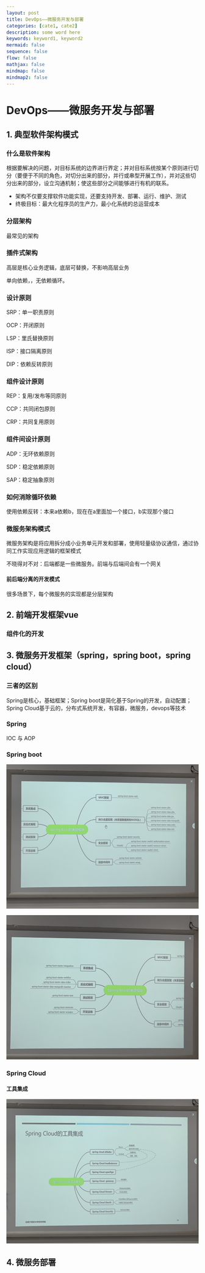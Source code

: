 ```yaml
---
layout: post
title: DevOps——微服务开发与部署
categories: [cate1, cate2]
description: some word here
keywords: keyword1, keyword2
mermaid: false
sequence: false
flow: false
mathjax: false
mindmap: false
mindmap2: false
---
```


# DevOps——微服务开发与部署

## 1. 典型软件架构模式

### 什么是软件架构

根据要解决的问题，对目标系统的边界进行界定；并对目标系统按某个原则进行切分（要便于不同的角色，对切分出来的部分，并行或串型开展工作），并对这些切分出来的部分，设立沟通机制；使这些部分之间能够进行有机的联系。

* 架构不仅要支撑软件功能实现，还要支持开发、部署、运行、维护、测试
* 终极目标：最大化程序员的生产力，最小化系统的总运营成本

### 分层架构

最常见的架构

### 插件式架构

高层是核心业务逻辑，底层可替换，不影响高层业务

单向依赖，，无依赖循环。

### 设计原则

SRP：单一职责原则

OCP：开闭原则

LSP：里氏替换原则

ISP：接口隔离原则

DIP：依赖反转原则

### 组件设计原则

REP：复用/发布等同原则

CCP：共同闭包原则

CRP：共同复用原则

### 组件间设计原则

ADP：无环依赖原则

SDP：稳定依赖原则

SAP：稳定抽象原则

### 如何消除循环依赖

使用依赖反转：本来a依赖b，现在在a里面加一个接口，b实现那个接口

### 微服务架构模式

微服务架构是将应用拆分成小业务单元开发和部署，使用轻量级协议通信，通过协同工作实现应用逻辑的框架模式

不晓得对不对：后端都是一些微服务。前端与后端间会有一个网关

#### 前后端分离的开发模式

很多场景下，每个微服务的实现都是分层架构

## 2. 前端开发框架vue

### 组件化的开发

## 3. 微服务开发框架（spring，spring boot，spring cloud）

### 三者的区别

Spring是核心，基础框架；Spring boot是简化基于Spring的开发，自动配置；Spring Cloud基于云的，分布式系统开发，有容器，微服务，devops等技术

### Spring

IOC 与 AOP

### Spring boot

![image-20231208上午110444487](https://github.com/ShadowOnYOU/images/blob/main/test202312081104012.jpg?raw=true)

![image-20231208上午110609170](https://github.com/ShadowOnYOU/images/blob/main/test202312081106203.jpg?raw=true)

### Spring Cloud

#### 工具集成

![image-20231208上午112205989](https://github.com/ShadowOnYOU/images/blob/main/test202312081122029.jpg?raw=true)

## 4. 微服务部署

